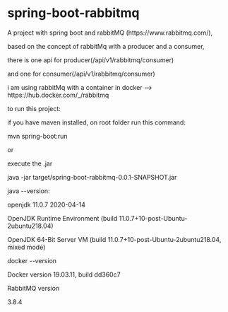 # spring-boot-rabbitmq

<p>A project with spring boot and rabbitMQ (https://www.rabbitmq.com/), 
<p>based on the concept of rabbitMq with  a producer and a consumer,
<p>there is one api for producer(/api/v1/rabbitmq/consumer) 
<p>and one for consumer(/api/v1/rabbitmq/consumer)
<p>i am using rabbitMq with a container in docker --> https://hub.docker.com/_/rabbitmq

<br>
<p>to run this project:
<p>if you have maven installed, on root folder run this command:
<p>mvn spring-boot:run
<p>or
<p>execute the .jar
<p>java -jar target/spring-boot-rabbitmq-0.0.1-SNAPSHOT.jar 

<br>
<p>java --version:
<p>openjdk 11.0.7 2020-04-14
<p>OpenJDK Runtime Environment (build 11.0.7+10-post-Ubuntu-2ubuntu218.04)
<p>OpenJDK 64-Bit Server VM (build 11.0.7+10-post-Ubuntu-2ubuntu218.04, mixed mode)
<p>docker --version
<p>Docker version 19.03.11, build dd360c7
<p>RabbitMQ version
<p>3.8.4

  
